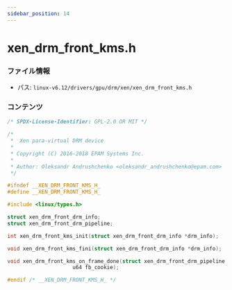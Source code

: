 ```yaml
---
sidebar_position: 14
---
```

# xen_drm_front_kms.h

### ファイル情報

- パス: `linux-v6.12/drivers/gpu/drm/xen/xen_drm_front_kms.h`

### コンテンツ

```h
/* SPDX-License-Identifier: GPL-2.0 OR MIT */

/*
 *  Xen para-virtual DRM device
 *
 * Copyright (C) 2016-2018 EPAM Systems Inc.
 *
 * Author: Oleksandr Andrushchenko <oleksandr_andrushchenko@epam.com>
 */

#ifndef __XEN_DRM_FRONT_KMS_H_
#define __XEN_DRM_FRONT_KMS_H_

#include <linux/types.h>

struct xen_drm_front_drm_info;
struct xen_drm_front_drm_pipeline;

int xen_drm_front_kms_init(struct xen_drm_front_drm_info *drm_info);

void xen_drm_front_kms_fini(struct xen_drm_front_drm_info *drm_info);

void xen_drm_front_kms_on_frame_done(struct xen_drm_front_drm_pipeline *pipeline,
				     u64 fb_cookie);

#endif /* __XEN_DRM_FRONT_KMS_H_ */

```
